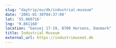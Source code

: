 ```yaml
---
slug: "daytrip/eu/dk/industrial-museum"
date: '2001-01-30T04:37:00'
lat: '55.860716'
lng: '9.861168'
location: "Gasvej 17-19, 8700 Horsens, Danmark"
title: Industrial Museum
external_url: https://industrimuseet.dk
---
```




